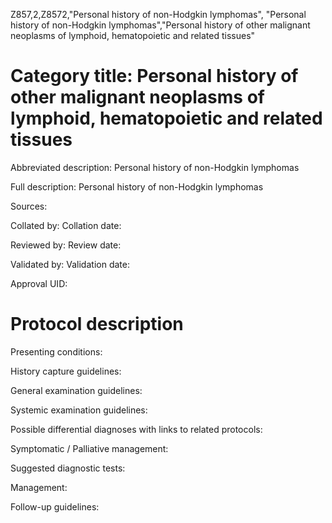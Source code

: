 Z857,2,Z8572,"Personal history of non-Hodgkin lymphomas", "Personal history of non-Hodgkin lymphomas","Personal history of other malignant neoplasms of lymphoid, hematopoietic and related tissues"
# Category title: Personal history of other malignant neoplasms of lymphoid, hematopoietic and related tissues

Abbreviated description: Personal history of non-Hodgkin lymphomas

Full description: Personal history of non-Hodgkin lymphomas

Sources:

Collated by:
Collation date:

Reviewed by:
Review date:

Validated by:
Validation date:

Approval UID:

# Protocol description

Presenting conditions:

History capture guidelines:

General examination guidelines:

Systemic examination guidelines:

Possible differential diagnoses with links to related protocols:

Symptomatic / Palliative management:

Suggested diagnostic tests:

Management:

Follow-up guidelines:
